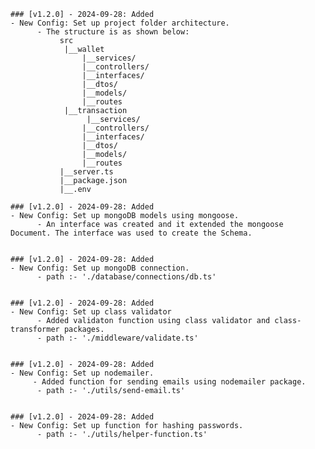     ### [v1.2.0] - 2024-09-28: Added
    - New Config: Set up project folder architecture.
          - The structure is as shown below:
               src
                |__wallet
                    |__services/
                    |__controllers/
                    |__interfaces/
                    |__dtos/
                    |__models/
                    |__routes
                |__transaction
                     |__services/
                    |__controllers/
                    |__interfaces/
                    |__dtos/
                    |__models/
                    |__routes
               |__server.ts
               |__package.json
               |__.env

    ### [v1.2.0] - 2024-09-28: Added
    - New Config: Set up mongoDB models using mongoose.
          - An interface was created and it extended the mongoose Document. The interface was used to create the Schema.


    ### [v1.2.0] - 2024-09-28: Added
    - New Config: Set up mongoDB connection.
          - path :- './database/connections/db.ts'


    ### [v1.2.0] - 2024-09-28: Added
    - New Config: Set up class validator
          - Added validaton function using class validator and class-transformer packages.
          - path :- './middleware/validate.ts'


    ### [v1.2.0] - 2024-09-28: Added
    - New Config: Set up nodemailer.
         - Added function for sending emails using nodemailer package.
          - path :- './utils/send-email.ts'


    ### [v1.2.0] - 2024-09-28: Added
    - New Config: Set up function for hashing passwords.
          - path :- './utils/helper-function.ts'
